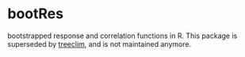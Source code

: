 # bootRes

bootstrapped response and correlation functions in R. This package is superseded by [treeclim](https://github.com/cszang/treeclim), and is not maintained anymore.

